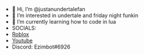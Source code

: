 - 👋 Hi, I’m @justanundertalefan
- 👀 I’m interested in undertale and friday night funkin
- 🌱 I’m currently learning how to code in lua
- SOCIALS: 
- [Roblox](https://www.roblox.com/users/1283399629/profile)
- [Youtube](https://www.youtube.com/channel/UCZ8ksspt_oYeJN-Opw622Nw)
- Discord: Ezimbot#6926
<!---
justanundertalefan/justanundertalefan is a ✨ special ✨ repository because its `README.md` (this file) appears on your GitHub profile.
You can click the Preview link to take a look at your changes.
--->
